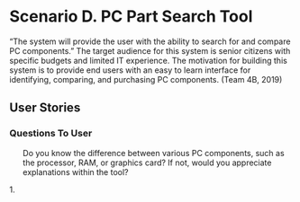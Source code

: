 <h1> Scenario D. PC Part Search Tool </h1>
<p>
“The system will provide the user with the ability to search for and compare PC components.” The target audience for this system is senior citizens with specific budgets and limited IT experience. The motivation for building this system is to provide end users with an easy to learn interface for identifying, comparing, and purchasing PC components.  (Team 4B, 2019) 
<p>
<h2> User Stories </h2>
<h3> Questions To User </h3>
<p>
  <ul>Do you know the difference between various PC components, such as the processor, RAM, or graphics card? If not, would you appreciate explanations within the tool?</ul>
</p>
<p>1. </p>
